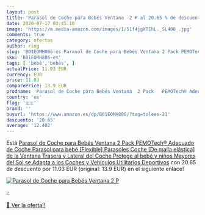 ```yaml
---
layout: post
title: 'Parasol de Coche para Bebés Ventana  2 P al 20.65 % de descuento'
date: 2020-07-17 03:45:10
image: 'https://m.media-amazon.com/images/I/51f4jgXTIhL._SL400_.jpg'
comments: true
category: ofertas
author: ring
slug: 'B01EOMH886-es Parasol de Coche para Bebés Ventana 2 Pack PEMOTech®...'
sku: 'B01EOMH886-es'
tags: [ 'bebé','bebés', ]
actualPrice: 11.03 EUR
currency: EUR
price: 11.03
comparePrice: 13.9 EUR
prodname: 'Parasol de Coche para Bebés Ventana  2 Pack   PEMOTech® Adecuado de Coche Parasol para bebé [Flexible] Parasoles Coche [De malla elástica] de la Ventana Trasera y Lateral del Coche  Protege al bebé y niños Mayores del Sol  se Adapta a los Coches y Vehículos Utilitarios Deportivos'
country: 'es'
flag: '🇪🇸'
brand: ''
buyurl: 'https://www.amazon.es/dp/B01EOMH886/?tag=tolees-21'
descuento: '20.65'
average: '12.402'
---
```


Está [Parasol de Coche para Bebés Ventana  2 Pack   PEMOTech® Adecuado de Coche Parasol para bebé [Flexible] Parasoles Coche [De malla elástica] de la Ventana Trasera y Lateral del Coche  Protege al bebé y niños Mayores del Sol  se Adapta a los Coches y Vehículos Utilitarios Deportivos](https://www.amazon.es/dp/B01EOMH886/?tag=tolees-21) con 20.65 de descuento por 11.03 EUR (original: 13.9 EUR) en el siguiente enlace!

[![Parasol de Coche para Bebés Ventana  2 P](https://m.media-amazon.com/images/I/51f4jgXTIhL._SL400_.jpg)](https://www.amazon.es/dp/B01EOMH886/?tag=tolees-21)

ℹ️:


[🛒 Ver la oferta!!](https://www.amazon.es/dp/B01EOMH886/?tag=tolees-21)

